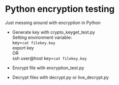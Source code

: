 # Python encryption testing  
Just messing around with encryption in Python 

- Generate key with crypto_keyget_test.py  
Setting environment variable:  
key=`cat filekey.key`  
export key  
OR  
ssh user@host key=`cat filekey.key`  
  
- Encrypt file with encryption_test.py  
- Decrypt files with decrypt.py or live_decrypt.py
